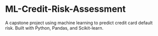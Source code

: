 # ML-Credit-Risk-Assessment
A capstone project using machine learning to predict credit card default risk. Built with Python, Pandas, and Scikit-learn.
